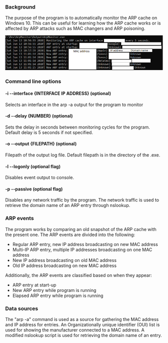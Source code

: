 ### Background
The purpose of the program is to automatically monitor the ARP cache on Windows 10. This can be useful for learning how the ARP cache works or is affected by ARP attacks such as MAC changers and ARP poisoning.

![Example output](https://github.com/feirik/ArpMonitor/blob/master/Images/ArpMonitor_readme.png)

### Command line options

#### -i --interface {INTERFACE IP ADDRESS} (optional)
Selects an interface in the arp -a output for the program to monitor

#### -d --delay {NUMBER} (optional)
Sets the delay in seconds between monitoring cycles for the program. Default delay is 5 seconds if not specified.

#### -o --output {FILEPATH} (optional)
Filepath of the output log file. Default filepath is in the directory of the .exe.

#### -l --logonly (optional flag)
Disables event output to console.

#### -p --passive (optional flag)
Disables any network traffic by the program. The network traffic is used to retrieve the domain name of an ARP entry through nslookup.

### ARP events
The program works by comparing an old snapshot of the ARP cache with the present one. The ARP events are divided into the following:
- Regular ARP entry, new IP address broadcasting on new MAC address
- Multi-IP ARP entry, multiple IP addresses broadcasting on one MAC address
- New IP address broadcasting on old MAC address
- Old IP address broadcasting on new MAC address

Additionally, the ARP events are classified based on when they appear:
- ARP entry at start-up
- New ARP entry while program is running
- Elapsed ARP entry while program is running

### Data sources
The "arp -a" command is used as a source for gathering the MAC address and IP address for entries. An Organizationally unique identifier (OUI) list is used for showing the manufacturer connected to a MAC address. A modified nslookup script is used for retrieving the domain name of an entry.








